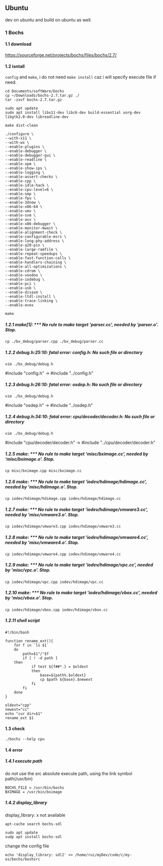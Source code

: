 ## Ubuntu

dev on ubuntu and build on ubuntu as well.

### 1 Bochs

#### 1.1 download

https://sourceforge.net/projects/bochs/files/bochs/2.7/

#### 1.2 isntall

`config` and `make`, i do not need `make install` caz i will specify execute file if need. 

```shell
cd Documents/softWare/bochs
cp ~/Downloads/bochs-2.7.tar.gz ./
tar -zxvf bochs-2.7.tar.gz

sudo apt update
sudo apt install libx11-dev libc6-dev build-essential xorg-dev libgtk2.0-dev libreadline-dev

make dist-clean
```

```shell
./configure \
--with-x11 \
--with-wx \
--enable-plugins \
--enable-debugger \
--enable-debugger-gui \
--enable-readline \
--enable-xpm \
--enable-show-ips \
--enable-logging \
--enable-assert-checks \
--enable-cpp \
--enable-idle-hack \
--enable-cpu-level=6 \
--enable-smp \
--enable-fpu \
--enable-3dnow \
--enable-x86-64 \
--enable-vmx \
--enable-svm \
--enable-avx \
--enable-x86-debugger \
--enable-monitor-mwait \
--enable-alignment-check \
--enable-configurable-msrs \
--enable-long-phy-address \
--enable-a20-pin \
--enable-large-ramfile \
--enable-repeat-speedups \
--enable-fast-function-calls \
--enable-handlers-chaining \
--enable-all-optimizations \
--enable-cdrom \
--enable-voodoo \
--enable-iodebug \
--enable-pci \
--enable-usb \
--enable-disasm \
--enable-ltdl-install \
--enable-trace-linking \
--enable-evex
```

```shell
make
```



##### 1.2.1 make[1]: *** No rule to make target 'parser.cc', needed by 'parser.o'.  Stop.

```shell
cp ./bx_debug/parser.cpp ./bx_debug/parser.cc
```

##### 1.2.2  debug.h:25:10: fatal error: config.h: No such file or directory

```shell
vim ./bx_debug/debug.h
```

#include "config.h" -> #include "../config.h"

##### 1.2.3 debug.h:26:10: fatal error: osdep.h: No such file or directory

```shell
vim ./bx_debug/debug.h
```

#include "osdep.h" -> #include "../osdep.h"

##### 1.2.4 debug.h:34:10: fatal error: cpu/decoder/decoder.h: No such file or directory

```shell
vim ./bx_debug/debug.h
```

 #include "cpu/decoder/decoder.h" ->  #include "../cpu/decoder/decoder.h"

##### 1.2.5 make: *** No rule to make target 'misc/bximage.cc', needed by 'misc/bximage.o'.  Stop.

```shell
cp misc/bximage.cpp misc/bximage.cc  
```

##### 1.2.6 make: *** No rule to make target 'iodev/hdimage/hdimage.cc', needed by 'misc/hdimage.o'.  Stop.

```shell
cp iodev/hdimage/hdimage.cpp iodev/hdimage/hdimage.cc  
```

##### 1.2.7 make: *** No rule to make target 'iodev/hdimage/vmware3.cc', needed by 'misc/vmware3.o'.  Stop.

```shell
cp iodev/hdimage/vmware3.cpp iodev/hdimage/vmware3.cc
```

##### 1.2.8 make: *** No rule to make target 'iodev/hdimage/vmware4.cc', needed by 'misc/vmware4.o'.  Stop.

```shell
cp iodev/hdimage/vmware4.cpp iodev/hdimage/vmware4.cc
```

##### 1.2.9 make: *** No rule to make target 'iodev/hdimage/vpc.cc', needed by 'misc/vpc.o'.  Stop.

```shell
cp iodev/hdimage/vpc.cpp iodev/hdimage/vpc.cc
```

##### 1.2.10 make: *** No rule to make target 'iodev/hdimage/vbox.cc', needed by 'misc/vbox.o'.  Stop.

```shell
cp iodev/hdimage/vbox.cpp iodev/hdimage/vbox.cc
```

##### 1.2.11 shell script

```shell
#!/bin/bash

function rename_ext(){
    for f in `ls $1`
    do
        path=$1"/"$f
        if [ ! -d path ]
	then
            if test ${f##*.} = $oldext
            then
                base=${path%.$oldext}
                cp $path ${base}.$newext
            fi
        fi
    done
}

oldext="cpp"
newext="cc"
echo "cur dir=$1"
rename_ext $1
```

#### 1.3  check

```shell
./bochs --help cpu
```

#### 1.4 error

##### 1.4.1 execute path

do not use the src absolute execute path, using the link symbol path(/usr/bin)

```shell
BOCHS_FILE = /usr/bin/bochs
BXIMAGE = /usr/bin/bximage
```



##### 1.4.2 display_library

display_library: x not available

```shell
apt-cache search bochs-sdl

sudo apt update
sudp apt install bochs-sdl
```

change the config file

```shell
echo 'display_library: sdl2' >> /home/rui/myDev/code/c/my-os/bochs/boshsrc
```

